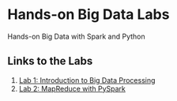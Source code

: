 # Hands-on Big Data Labs
Hands-on Big Data with Spark and Python

## Links to the Labs
1. <a href="https://github.com/osekoo/hands-on-bigdata/blob/develop/Lab1.md">Lab 1: Introduction to Big Data Processing</a>  
2. <a href="https://github.com/osekoo/hands-on-bigdata/blob/develop/Lab2.md">Lab 2: MapReduce with PySpark</a>
